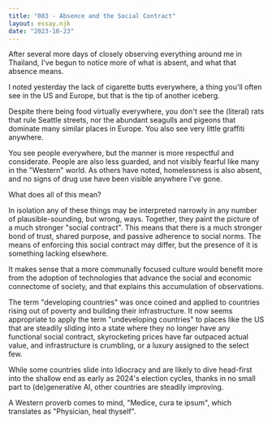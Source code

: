 ```yaml
---
title: "083 - Absence and the Social Contract"
layout: essay.njk
date: "2023-10-23"
---
```


After several more days of closely observing everything around me in Thailand, I've begun to notice more of what is absent, and what that absence means.

I noted yesterday the lack of cigarette butts everywhere, a thing you'll often see in the US and Europe, but that is the tip of another iceberg.

Despite there being food virtually everywhere, you don't see the (literal) rats that rule Seattle streets, nor the abundant seagulls and pigeons that dominate many similar places in Europe. You also see very little graffiti anywhere.

You see people everywhere, but the manner is more respectful and considerate. People are also less guarded, and not visibly fearful like many in the "Western" world. As others have noted, homelessness is also absent, and no signs of drug use have been visible anywhere I've gone.

What does all of this mean?

In isolation any of these things may be interpreted narrowly in any number of plausible-sounding, but wrong, ways. Together, they paint the picture of a much stronger "social contract". This means that there is a much stronger bond of trust, shared purpose, and passive adherence to social norms. The means of enforcing this social contract may differ, but the presence of it is something lacking elsewhere.

It makes sense that a more communally focused culture would benefit more from the adoption of technologies that advance the social and economic connectome of society, and that explains this accumulation of observations.

The term "developing countries" was once coined and applied to countries rising out of poverty and building their infrastructure. It now seems appropriate to apply the term "undeveloping countries" to places like the US that are steadily sliding into a state where they no longer have any functional social contract, skyrocketing prices have far outpaced actual value, and infrastructure is crumbling, or a luxury assigned to the select few.

While some countries slide into Idiocracy and are likely to dive head-first into the shallow end as early as 2024's election cycles, thanks in no small part to (de)generative AI, other countries are steadily improving.

A Western proverb comes to mind, "Medice, cura te ipsum", which translates as "Physician, heal thyself".